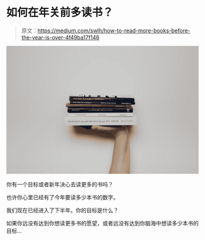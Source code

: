 # 如何在年关前多读书？

> 原文：<https://medium.com/swlh/how-to-read-more-books-before-the-year-is-over-4f49ba17f146>

![](img/5bbded8202aaaa10763d08f1bfe15439.png)

你有一个目标或者新年决心去读更多的书吗？

也许你心里已经有了今年要读多少本书的数字。

我们现在已经进入了下半年。你的目标是什么？

如果你远没有达到你想读更多书的愿望，或者远没有达到你脑海中想读多少本书的目标…